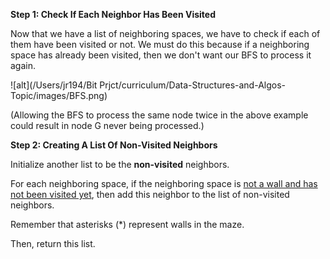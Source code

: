 <!--title={Genereate List of Non-visited Neighbors}-->

<!--concepts={if_stmts.mdx,for_loops.mdx}-->

<!--badges={Python:8,CreativeThinker:7}-->
**Step 1: Check If Each Neighbor Has Been Visited**

Now that we have a list of neighboring spaces, we have to check if each of them have been visited or not. We must do this because if a neighboring space has already been visited, then we don't want our BFS to process it again.

![alt](/Users/jr194/Bit Prjct/curriculum/Data-Structures-and-Algos-Topic/images/BFS.png)

(Allowing the BFS to process the same node twice in the above example could result in node G never being processed.)

**Step 2: Creating A List Of Non-Visited Neighbors**

Initialize another list to be the **non-visited** neighbors. 

For each neighboring space, if the neighboring space is <u>not a wall and has not been visited yet</u>, then add this neighbor to the list of non-visited neighbors. 

Remember that asterisks (*) represent walls in the maze. 

Then, return this list.

